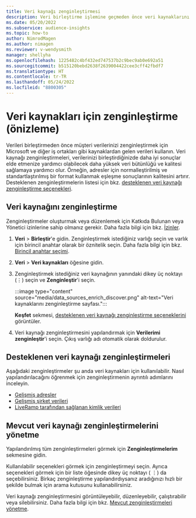 ```yaml
---
title: Veri kaynağı zenginleştirmesi
description: Veri birleştirme işlemine geçmeden önce veri kaynaklarını zenginleştirin.
ms.date: 05/20/2022
ms.subservice: audience-insights
ms.topic: how-to
author: NimrodMagen
ms.author: nimagen
ms.reviewer: v-wendysmith
manager: shellyha
ms.openlocfilehash: 1225482c4bf432ed747537b2c9bec9ab0e692a51
ms.sourcegitcommit: b515120bebd2638f2639004422cee3cff42fbdf7
ms.translationtype: HT
ms.contentlocale: tr-TR
ms.lasthandoff: 05/24/2022
ms.locfileid: "8800305"
---
```

# <a name="enrichment-for-data-sources-preview"></a>Veri kaynakları için zenginleştirme (önizleme)

Verileri birleştirmeden önce müşteri verilerinizi zenginleştirmek için Microsoft ve diğer iş ortakları gibi kaynaklardan gelen verileri kullanın. Veri kaynağı zenginleştirmeleri, verilerinizi birleştirdiğinizde daha iyi sonuçlar elde etmenize yardımcı olabilecek daha yüksek veri bütünlüğü ve kalitesi sağlamaya yardımcı olur. Örneğin, adresler için normalleştirilmiş ve standartlaştırılmış bir format kullanmak eşleşme sonuçlarının kalitesini artırır. Desteklenen zenginleştirmelerin listesi için bkz. [desteklenen veri kaynağı zenginleştirme seçenekleri](#supported-data-source-enrichments).

## <a name="enrich-a-data-source"></a>Veri kaynağını zenginleştirme

Zenginleştirmeler oluşturmak veya düzenlemek için Katkıda Bulunan veya Yönetici izinlerine sahip olmanız gerekir. Daha fazla bilgi için bkz. [İzinler](permissions.md).  

1. **Veri** > **Birleştir**'e gidin. Zenginleştirmek istediğiniz varlığı seçin ve varlık için birincil anahtar olarak bir öznitelik seçin. Daha fazla bilgi için bkz. [Birincil anahtar seçimi](map-entities.md#select-primary-key-and-semantic-type-for-attributes).

1. **Veri** > **Veri kaynakları** öğesine gidin.

1. Zenginleştirmek istediğiniz veri kaynağının yanındaki dikey üç noktayı (&vellip;) seçin ve **Zenginleştir**'i seçin.

   :::image type="content" source="media/data_sources_enrich_discover.png" alt-text="Veri kaynaklarını zenginleştirme sayfası.":::

   **Keşfet** sekmesi, [desteklenen veri kaynağı zenginleştirme seçeneklerini](#supported-data-source-enrichments) görüntüler.

1. Veri kaynağı zenginleştirmesini yapılandırmak için **Verilerimi zenginleştir**'i seçin. Çıkış varlığı adı otomatik olarak doldurulur.

## <a name="supported-data-source-enrichments"></a>Desteklenen veri kaynağı zenginleştirmeleri

Aşağıdaki zenginleştirmeler şu anda veri kaynakları için kullanılabilir. Nasıl yapılandırılacağını öğrenmek için zenginleştirmenin ayrıntılı adımlarını inceleyin.

- [Gelişmiş adresler](enrichment-enhanced-addresses.md)
- [Gelişmiş şirket verileri](enrichment-enhanced-company-data.md)
- [LiveRamp tarafından sağlanan kimlik verileri](enrichment-liveramp.md)

## <a name="manage-existing-data-source-enrichments"></a>Mevcut veri kaynağı zenginleştirmelerini yönetme

Yapılandırılmış tüm zenginleştirmeleri görmek için **Zenginleştirmelerim** sekmesine gidin.

Kullanılabilir seçenekleri görmek için zenginleştirmeyi seçin. Ayrıca seçenekleri görmek için bir liste öğesinde dikey üç noktayı ( &vellip;) da seçebilirsiniz. Birkaç zenginleştirme yapılandırdıysanız aradığınızı hızlı bir şekilde bulmak için arama kutusunu kullanabilirsiniz.

Veri kaynağı zenginleştirmesini görüntüleyebilir, düzenleyebilir, çalıştırabilir veya silebilirsiniz. Daha fazla bilgi için bkz. [Mevcut zenginleştirmeleri yönetme](enrichment-hub.md).
